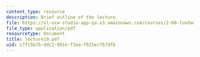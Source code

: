 ```yaml
---
content_type: resource
description: Brief outline of the lecture.
file: https://ol-ocw-studio-app-qa.s3.amazonaws.com/courses/2-60-fundamentals-of-advanced-energy-conversion-spring-2004/c7fc5b7bddc2991ef3eaf825ec767dfb_lecture19.pdf
file_type: application/pdf
resourcetype: Document
title: lecture19.pdf
uid: c7fc5b7b-ddc2-991e-f3ea-f825ec767dfb
---
```

